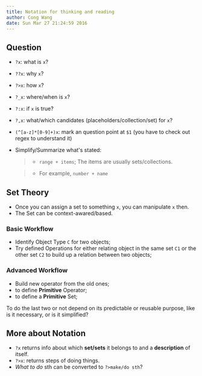 ```yaml
---
title: Notation for thinking and reading
author: Cong Wang
date: Sun Mar 27 21:24:59 2016
---
```


## Question

* `?x`: what is `x`?
* `??x`: why `x`?
* `?>x`: how `x`?
* `?_x`: where/when is `x`?
* `?:x`: if `x` is true? 
* `?,x`: what/which candidates (placeholders/collection/set) for `x`?  
* `(^[a-z]*[0-9]+)x`: mark an question point at `$1` (you have to check out regex to
  understand it) 
* Simplify/Summarize what's stated:

	> * `range + items`; The items are usually sets/collections.

	> * For example, `number + name`

## Set Theory

* Once you can assign a set to something `x`, you can manipulate `x` then. 
* The Set can be context-awared/based.

### Basic Workflow

* Identify Object Type `C` for two objects;
* Try defined Operations for either relating object in the same set `C1` or the other
  set `C2` to build up a relation between two objects;

### Advanced Workflow

* Build new operator from the old ones;
* to define **Primitive** Operator;
* to define a **Primitive** Set;

To do the last two or not depend on its predictable or reusable purpose, like is it
necessary, or is it simplified?

## More about Notation

* `?x` returns info about which **set/sets** it belongs to and a **description** of
  itself.
* `?>x`: returns steps of doing things.
* *What to do* sth can be converted to `?>make/do sth`?
